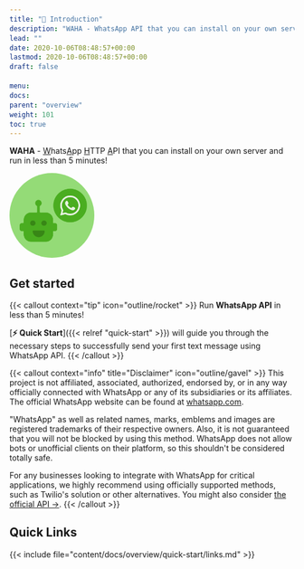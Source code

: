 ```yaml
---
title: "📖 Introduction"
description: "WAHA - WhatsApp API that you can install on your own server and run in less than 5 minutes!"
lead: ""
date: 2020-10-06T08:48:57+00:00
lastmod: 2020-10-06T08:48:57+00:00
draft: false

menu:
docs:
parent: "overview"
weight: 101
toc: true
---
```


**WAHA** - <u>W</u>hats<u>A</u>pp <u>H</u>TTP <u>A</u>PI that you can install on your own server and run in less than 5 minutes!

<div class="d-flex justify-content-center my-4">
  <img src="/images/logo.svg" style='border-radius: 50%; width: 150px'/>
</div>

## Get started

{{< callout context="tip" icon="outline/rocket" >}}
Run **WhatsApp API** in less than 5 minutes!

[**⚡ Quick Start**]({{< relref "quick-start" >}})
will guide you through the necessary steps to successfully send your first text message using WhatsApp API.
{{< /callout >}}

{{< callout context="info" title="Disclaimer" icon="outline/gavel" >}}
This project is not affiliated, associated, authorized, endorsed by, or in any way officially connected with WhatsApp or any of its subsidiaries or its affiliates. The official WhatsApp website can be found at [whatsapp.com](https://whatsapp.com).

"WhatsApp" as well as related names, marks, emblems and images are registered trademarks of their respective owners. Also, it is not guaranteed that you will not be blocked by using this method. WhatsApp does not allow bots or unofficial clients on their platform, so this shouldn't be considered totally safe.

For any businesses looking to integrate with WhatsApp for critical applications, we highly recommend using officially supported methods, such as Twilio's solution or other alternatives. You might also consider [the official API ->](https://developers.facebook.com/docs/whatsapp/).
{{< /callout >}}

## Quick Links

{{< include file="content/docs/overview/quick-start/links.md" >}}
